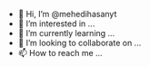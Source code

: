 - 👋 Hi, I’m @mehedihasanyt
- 👀 I’m interested in ...
- 🌱 I’m currently learning ...
- 💞️ I’m looking to collaborate on ...
- 📫 How to reach me ...

<!---
mehedihasanyt/mehedihasanyt is a ✨ special ✨ repository because its `README.md` (this file) appears on your GitHub profile.
You can click the Preview link to take a look at your changes.
--->
